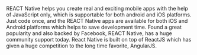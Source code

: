 REACT Native helps you create real and exciting mobile apps with the help of JavaScript only, which is supportable for both android and iOS platforms. Just code once, and the REACT Native apps are available for both iOS and Android platforms which helps to save development time. Found a great popularity and also backed by Facebook, REACT Native, has a huge community support today. React Native is built on top of ReactJS which has given a huge competition to the long time favorite, AngularJS.